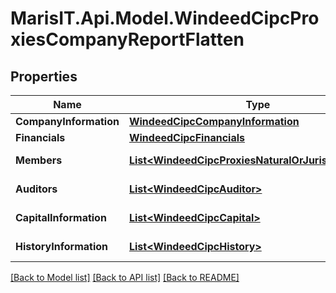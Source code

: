 
# MarisIT.Api.Model.WindeedCipcProxiesCompanyReportFlatten

## Properties

Name | Type | Description | Notes
------------ | ------------- | ------------- | -------------
**CompanyInformation** | [**WindeedCipcCompanyInformation**](WindeedCipcCompanyInformation.md) |  | [optional] 
**Financials** | [**WindeedCipcFinancials**](WindeedCipcFinancials.md) |  | [optional] 
**Members** | [**List&lt;WindeedCipcProxiesNaturalOrJuristicMember&gt;**](WindeedCipcProxiesNaturalOrJuristicMember.md) |  | [optional] [readonly] 
**Auditors** | [**List&lt;WindeedCipcAuditor&gt;**](WindeedCipcAuditor.md) |  | [optional] [readonly] 
**CapitalInformation** | [**List&lt;WindeedCipcCapital&gt;**](WindeedCipcCapital.md) |  | [optional] [readonly] 
**HistoryInformation** | [**List&lt;WindeedCipcHistory&gt;**](WindeedCipcHistory.md) |  | [optional] [readonly] 

[[Back to Model list]](../README.md#documentation-for-models)
[[Back to API list]](../README.md#documentation-for-api-endpoints)
[[Back to README]](../README.md)


